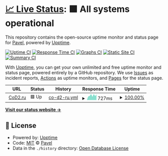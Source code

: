 # [📈 Live Status](https://status.cod2.ru): <!--live status--> **🟩 All systems operational**

This repository contains the open-source uptime monitor and status page for [Pavel](cod2.ru), powered by [Upptime](https://github.com/upptime/upptime).

[![Uptime CI](https://github.com/lonsofore/cod2-ru-uptime/workflows/Uptime%20CI/badge.svg)](https://github.com/lonsofore/cod2-ru-uptime/actions?query=workflow%3A%22Uptime+CI%22)
[![Response Time CI](https://github.com/lonsofore/cod2-ru-uptime/workflows/Response%20Time%20CI/badge.svg)](https://github.com/lonsofore/cod2-ru-uptime/actions?query=workflow%3A%22Response+Time+CI%22)
[![Graphs CI](https://github.com/lonsofore/cod2-ru-uptime/workflows/Graphs%20CI/badge.svg)](https://github.com/lonsofore/cod2-ru-uptime/actions?query=workflow%3A%22Graphs+CI%22)
[![Static Site CI](https://github.com/lonsofore/cod2-ru-uptime/workflows/Static%20Site%20CI/badge.svg)](https://github.com/lonsofore/cod2-ru-uptime/actions?query=workflow%3A%22Static+Site+CI%22)
[![Summary CI](https://github.com/lonsofore/cod2-ru-uptime/workflows/Summary%20CI/badge.svg)](https://github.com/lonsofore/cod2-ru-uptime/actions?query=workflow%3A%22Summary+CI%22)

With [Upptime](https://upptime.js.org), you can get your own unlimited and free uptime monitor and status page, powered entirely by a GitHub repository. We use [Issues](https://github.com/lonsofore/cod2-ru-uptime/issues) as incident reports, [Actions](https://github.com/lonsofore/cod2-ru-uptime/actions) as uptime monitors, and [Pages](https://status.cod2.ru) for the status page.

<!--start: status pages-->
<!-- This summary is generated by Upptime (https://github.com/upptime/upptime) -->
<!-- Do not edit this manually, your changes will be overwritten -->
<!-- prettier-ignore -->
| URL | Status | History | Response Time | Uptime |
| --- | ------ | ------- | ------------- | ------ |
| <img alt="" src="https://icons.duckduckgo.com/ip3/cod2.ru.ico" height="13"> [CoD2.ru](https://cod2.ru) | 🟩 Up | [co-d2-ru.yml](https://github.com/Lonsofore/cod2-ru-uptime/commits/HEAD/history/co-d2-ru.yml) | <details><summary><img alt="Response time graph" src="./graphs/co-d2-ru/response-time-week.png" height="20"> 727ms</summary><br><a href="https://status.cod2.ru/history/co-d2-ru"><img alt="Response time 682" src="https://img.shields.io/endpoint?url=https%3A%2F%2Fraw.githubusercontent.com%2FLonsofore%2Fcod2-ru-uptime%2FHEAD%2Fapi%2Fco-d2-ru%2Fresponse-time.json"></a><br><a href="https://status.cod2.ru/history/co-d2-ru"><img alt="24-hour response time 572" src="https://img.shields.io/endpoint?url=https%3A%2F%2Fraw.githubusercontent.com%2FLonsofore%2Fcod2-ru-uptime%2FHEAD%2Fapi%2Fco-d2-ru%2Fresponse-time-day.json"></a><br><a href="https://status.cod2.ru/history/co-d2-ru"><img alt="7-day response time 727" src="https://img.shields.io/endpoint?url=https%3A%2F%2Fraw.githubusercontent.com%2FLonsofore%2Fcod2-ru-uptime%2FHEAD%2Fapi%2Fco-d2-ru%2Fresponse-time-week.json"></a><br><a href="https://status.cod2.ru/history/co-d2-ru"><img alt="30-day response time 672" src="https://img.shields.io/endpoint?url=https%3A%2F%2Fraw.githubusercontent.com%2FLonsofore%2Fcod2-ru-uptime%2FHEAD%2Fapi%2Fco-d2-ru%2Fresponse-time-month.json"></a><br><a href="https://status.cod2.ru/history/co-d2-ru"><img alt="1-year response time 665" src="https://img.shields.io/endpoint?url=https%3A%2F%2Fraw.githubusercontent.com%2FLonsofore%2Fcod2-ru-uptime%2FHEAD%2Fapi%2Fco-d2-ru%2Fresponse-time-year.json"></a></details> | <details><summary><a href="https://status.cod2.ru/history/co-d2-ru">100.00%</a></summary><a href="https://status.cod2.ru/history/co-d2-ru"><img alt="All-time uptime 74.98%" src="https://img.shields.io/endpoint?url=https%3A%2F%2Fraw.githubusercontent.com%2FLonsofore%2Fcod2-ru-uptime%2FHEAD%2Fapi%2Fco-d2-ru%2Fuptime.json"></a><br><a href="https://status.cod2.ru/history/co-d2-ru"><img alt="24-hour uptime 100.00%" src="https://img.shields.io/endpoint?url=https%3A%2F%2Fraw.githubusercontent.com%2FLonsofore%2Fcod2-ru-uptime%2FHEAD%2Fapi%2Fco-d2-ru%2Fuptime-day.json"></a><br><a href="https://status.cod2.ru/history/co-d2-ru"><img alt="7-day uptime 100.00%" src="https://img.shields.io/endpoint?url=https%3A%2F%2Fraw.githubusercontent.com%2FLonsofore%2Fcod2-ru-uptime%2FHEAD%2Fapi%2Fco-d2-ru%2Fuptime-week.json"></a><br><a href="https://status.cod2.ru/history/co-d2-ru"><img alt="30-day uptime 46.53%" src="https://img.shields.io/endpoint?url=https%3A%2F%2Fraw.githubusercontent.com%2FLonsofore%2Fcod2-ru-uptime%2FHEAD%2Fapi%2Fco-d2-ru%2Fuptime-month.json"></a><br><a href="https://status.cod2.ru/history/co-d2-ru"><img alt="1-year uptime 21.15%" src="https://img.shields.io/endpoint?url=https%3A%2F%2Fraw.githubusercontent.com%2FLonsofore%2Fcod2-ru-uptime%2FHEAD%2Fapi%2Fco-d2-ru%2Fuptime-year.json"></a></details>

<!--end: status pages-->

[**Visit our status website →**](https://status.cod2.ru)

## 📄 License

- Powered by: [Upptime](https://github.com/upptime/upptime)
- Code: [MIT](./LICENSE) © [Pavel](cod2.ru)
- Data in the `./history` directory: [Open Database License](https://opendatacommons.org/licenses/odbl/1-0/)
